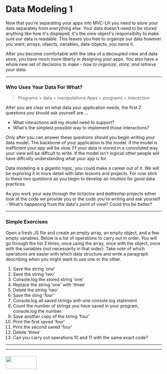 # Data Modeling 1

Now that you're separating your apps into MVC-LH you need to store your data separately from everything else.  Your data doesn't need to be stored anything like how it's displayed, it's the view object's responsibilty to make sure our data is readable.  This leaves you free to organize our data however you want; arrays, objects, variables, data-objects, you name it.

After you become comfortable with the idea of a decoupled view and data store, you have much more liberty in designing your apps.  You also have a whole new set of decisions to make - _how to organize, store, and retrieve your data_.
  ___
### Who Uses Your Data For What?

> Programs = data + manipulations
> Apps = programs + interaction

After you are clear on what data your application needs, the first 2 questions you should ask yourself are ...
* What interactions will my model need to support? 
* What's the simplest possible way to implement those interactions?

Only after you can answer these questions should you begin writing your data model.
The backbone of your application is the model.  If the model is inefficient your app will be slow. Ff your data is stored in a convoluted way your view will be diffcult to write. If the model isn't logicial other people will have diffculty understanding what your app is for. 

Data modeling is a gigantic topic, you could make a career out of it.  We will be exploring it in more detail with later lessons and projects.  For now stick to these two questions as you begin to develop an intuition for good data practices.

As you work your way through the _tictactoe_ and _battleship_ projects either look at the code we provide you or the code you're writing and ask yourself - What's happening from the data's point of view?  Could this be better?
___
### Simple Exercises
Open a fresh JS file and create an empty array, an empty object, and a few empty variables.  Below is a list of operations to carry out in order.  You will go through the list 3 times, once using the array, once with the object, once with the variables (not necessarily in that order).  Take note of which operations are easier with which data structure and write a paragraph describing when you might want to use one or the other.

1. Save the string 'one'
2. Save the string 'two'
3. Console.log the stored string 'one'
4. Replace the string 'one' with 'three'
5. Delete the string 'two'
6. Save the sting 'four'
7. Console.log all saved strings with one console.log statement
8. Count the number of strings you have saved in your program, console.log the number.
9. Save another copy of the string 'four'
10. Print the first saved 'four'
11. Print the second saved 'four'
12. Delete 'three'
13. Can you carry out operations 10 and 11 with the same exact code?



___
___
### <a href="http://elewa.education/blog" target="_blank"><img src="https://user-images.githubusercontent.com/18554853/34921062-506450ae-f97d-11e7-875f-6feeb26ad72d.png" width="100" height="40"/></a>
